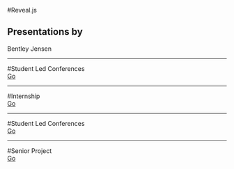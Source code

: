 #Reveal.js
## Presentations by
Bentley Jensen



---



#Student Led Conferences
<br>
<a href='./slc.html'>Go</a>



---



#Internship
<br>
<a href='./internship.md'>Go</a>



---



#Student Led Conferences
<br>
<a href='./SLC.md'>Go</a>



---



#Senior Project
<br>
<a href='./seniorproject.html'>Go</a>
